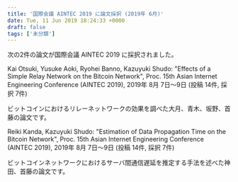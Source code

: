 ```yaml
---
title: '国際会議 AINTEC 2019 に論文採択 (2019年 6月)'
date: Tue, 11 Jun 2019 18:24:33 +0000
draft: false
tags: ['未分類']
---
```


次の2件の論文が国際会議 AINTEC 2019 に採択されました。

Kai Otsuki, Yusuke Aoki, Ryohei Banno, Kazuyuki Shudo: "Effects of a Simple Relay Network on the Bitcoin Network", Proc. 15th Asian Internet Engineering Conference (AINTEC 2019), 2019年 8月 7日～9日 (投稿 14件, 採択 7件)

ビットコインにおけるリレーネットワークの効果を調べた大月、青木、坂野、首藤の論文です。

Reiki Kanda, Kazuyuki Shudo: "Estimation of Data Propagation Time on the Bitcoin Network", Proc. 15th Asian Internet Engineering Conference (AINTEC 2019), 2019年 8月 7日～9日 (投稿 14件, 採択 7件)

ビットコインネットワークにおけるサーバ間通信遅延を推定する手法を述べた神田、首藤の論文です。